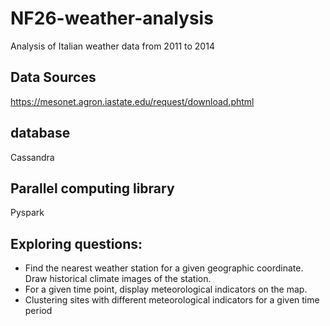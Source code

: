 # NF26-weather-analysis
Analysis of Italian weather data from 2011 to 2014
## Data Sources
https://mesonet.agron.iastate.edu/request/download.phtml
 ## database
Cassandra
## Parallel computing library
Pyspark
## Exploring questions:
- Find the nearest weather station for a given geographic coordinate. Draw historical climate images of the station.
- For a given time point, display meteorological indicators on the map.
- Clustering sites with different meteorological indicators for a given time period
